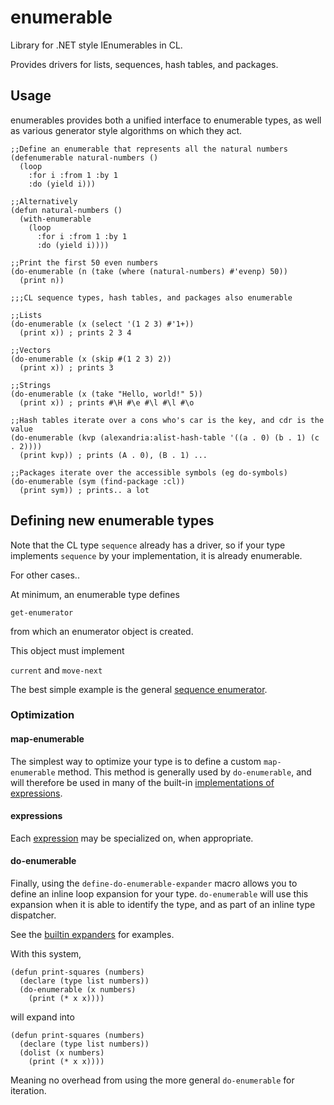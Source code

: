 # enumerable

Library for .NET style IEnumerables in CL.

Provides drivers for lists, sequences, hash tables, and packages.

## Usage

enumerables provides both a unified interface to enumerable types, as well as
various generator style algorithms on which they act.

``` common-lisp
;;Define an enumerable that represents all the natural numbers
(defenumerable natural-numbers ()
  (loop
    :for i :from 1 :by 1
    :do (yield i)))

;;Alternatively
(defun natural-numbers ()
  (with-enumerable
    (loop
      :for i :from 1 :by 1
      :do (yield i))))

;;Print the first 50 even numbers
(do-enumerable (n (take (where (natural-numbers) #'evenp) 50))
  (print n))

;;;CL sequence types, hash tables, and packages also enumerable

;;Lists
(do-enumerable (x (select '(1 2 3) #'1+))
  (print x)) ; prints 2 3 4

;;Vectors
(do-enumerable (x (skip #(1 2 3) 2))
  (print x)) ; prints 3

;;Strings
(do-enumerable (x (take "Hello, world!" 5))
  (print x)) ; prints #\H #\e #\l #\l #\o

;;Hash tables iterate over a cons who's car is the key, and cdr is the value
(do-enumerable (kvp (alexandria:alist-hash-table '((a . 0) (b . 1) (c . 2))))
  (print kvp)) ; prints (A . 0), (B . 1) ...

;;Packages iterate over the accessible symbols (eg do-symbols)
(do-enumerable (sym (find-package :cl))
  (print sym)) ; prints.. a lot
```

## Defining new enumerable types

Note that the CL type `sequence` already has a driver, so if your type
implements `sequence` by your implementation, it is already enumerable.

For other cases..

At minimum, an enumerable type defines

`get-enumerator`

from which an enumerator object is created.

This object must implement

`current` and `move-next`

The best simple example is the general [sequence enumerator](src/drivers/enumerable-sequence.lisp).

### Optimization

#### map-enumerable

The simplest way to optimize your type is to define a custom `map-enumerable` method.
This method is generally used by `do-enumerable`, and will therefore be used in many of
the built-in [implementations of expressions](src/drivers/enumerable-generic.lisp).

#### expressions

Each [expression](src/expressions.lisp) may be specialized on, when appropriate.

#### do-enumerable

Finally, using the `define-do-enumerable-expander` macro allows you to define an inline
loop expansion for your type. `do-enumerable` will use this expansion when it is able to identify
the type, and as part of an inline type dispatcher.

See the [builtin expanders](src/builtin-expanders.lisp) for examples.

With this system,

``` common-lisp
(defun print-squares (numbers)
  (declare (type list numbers))
  (do-enumerable (x numbers)
    (print (* x x))))
```

will expand into

``` common-lisp
(defun print-squares (numbers)
  (declare (type list numbers))
  (dolist (x numbers)
    (print (* x x))))
```

Meaning no overhead from using the more general `do-enumerable` for iteration.
